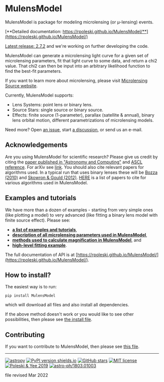 # MulensModel

<dl>MulensModel is package for modeling microlensing (or &mu;-lensing) events. </dl>

[**Detailed documentation: https://rpoleski.github.io/MulensModel/**](https://rpoleski.github.io/MulensModel/)

[Latest release: 2.7.2](https://github.com/rpoleski/MulensModel/releases/latest) and we're working on further developing the code.

MulensModel can generate a microlensing light curve for a given set of microlensing parameters, fit that light curve to some data, and return a chi2 value. That chi2 can then be input into an arbitrary likelihood function to find the best-fit parameters.

If you want to learn more about microlensing, please visit [Microlensing Source website](http://microlensing-source.org/).

Currently, MulensModel supports:
* Lens Systems: point lens or binary lens.
* Source Stars: single source or binary source.
* Effects: finite source (1-parameter), parallax (satellite & annual), binary lens orbital motion, different parametrizations of microlensing models.

Need more? Open [an issue](https://github.com/rpoleski/MulensModel/issues), start [a discussion](https://github.com/rpoleski/MulensModel/discussions), or send us an e-mail. 

## Acknowledgements

Are you using MulensModel for scientific research? Please give us credit by citing the [paper published in "Astronomy and Computing"](https://ui.adsabs.harvard.edu/abs/2019A%26C....26...35P/abstract) and [ASCL reference](http://ascl.net/1803.006). For arXiv see [link](https://arxiv.org/abs/1803.01003). You should also cite relevant papers for algorithms used. In a typical run that uses binary lenses these will be [Bozza (2010)](https://ui.adsabs.harvard.edu/abs/2010MNRAS.408.2188B/abstract) and [Skowron & Gould (2012)](https://ui.adsabs.harvard.edu/abs/2012arXiv1203.1034S/abstract). [HERE](documents/papers_to_cite.md) is a list of papers to cite for various algorithms used in MulensModel.


## Examples and tutorials

We have more than a dozen of examples - starting from very simple ones (like plotting a model) to very advanced (like fitting a binary lens model with finite source effect). Please see:
* [**a list of examples and tutorials**](documents/examples_list.md),
* [**description of all microlensing parameters used in MulensModel**](documents/parameter_names.pdf),
* [**methods used to calculate magnification in MulensModel**](documents/magnification_methods.pdf), and
* [**high-level fitting example**](examples/example_16).

The full documentation of API is at [https://rpoleski.github.io/MulensModel/](https://rpoleski.github.io/MulensModel/).

## How to install?

The easiest way is to run:
```
pip install MulensModel
```
which will download all files and also install all dependencies. 

If the above method doesn't work or you would like to see other possibilities, then please see [the install file](documents/install.md).

## Contributing

If you want to contribute to MulensModel, then please see [this file](CONTRIBUTING.md).

---
[![astropy](http://img.shields.io/badge/powered%20by-AstroPy-orange.svg?style=flat)](http://www.astropy.org/) 
[![PyPI version shields.io](https://img.shields.io/pypi/v/MulensModel.svg)](https://pypi.python.org/pypi/MulensModel/) 
[![GitHub stars](https://badgen.net/github/stars/rpoleski/MulensModel)](https://GitHub.com/rpoleski/MulensModel/stargazers/) 
[![MIT license](https://img.shields.io/badge/License-MIT-blue.svg)](https://lbesson.mit-license.org/) 
[![Poleski & Yee 2019](https://img.shields.io/badge/ADS-Poleski%20%26%20Yee%202019-brightgreen.svg)](https://ui.adsabs.harvard.edu/abs/2019A%26C....26...35P/abstract)
[![astro-ph/1803.01003](https://img.shields.io/badge/astro--ph-1803.01003-brightgreen.svg)](https://arxiv.org/abs/1803.01003)

file revised Mar 2022

